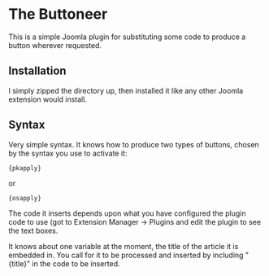 The Buttoneer
=============

This is a simple Joomla plugin for substituting some code to produce a button wherever requested.

Installation
------------

I simply zipped the directory up, then installed it like any other Joomla extension would install.

Syntax
------

Very simple syntax. It knows how to produce two types of buttons, chosen by the syntax you use to activate it:

	{pkapply}

or

	{osapply}

The code it inserts depends upon what you have configured the plugin code to use (got to Extension Manager -> Plugins and edit the plugin to see the text boxes.

It knows about one variable at the moment, the title of the article it is embedded in. You call for it to be processed and inserted by including "{title}" in the code to be inserted.


	